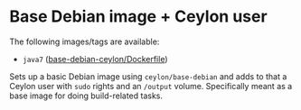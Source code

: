 # Base Debian image + Ceylon user

The following images/tags are available:

 - `java7` ([base-debian-ceylon/Dockerfile](https://github.com/ceylon-docker/base-debian-ceylon/blob/master/Dockerfile))

 Sets up a basic Debian image using `ceylon/base-debian` and adds to that a Ceylon user with `sudo` rights and an `/output` volume. Specifically meant as a base image for doing build-related tasks.
